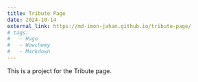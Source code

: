 ```yaml
---
title: Tribute Page
date: 2024-10-14
external_link: https://md-imon-jahan.github.io/tribute-page/
# tags:
#   - Hugo
#   - Wowchemy
#   - Markdown
---
```


This is a project for the Tribute page.

<!--more-->
